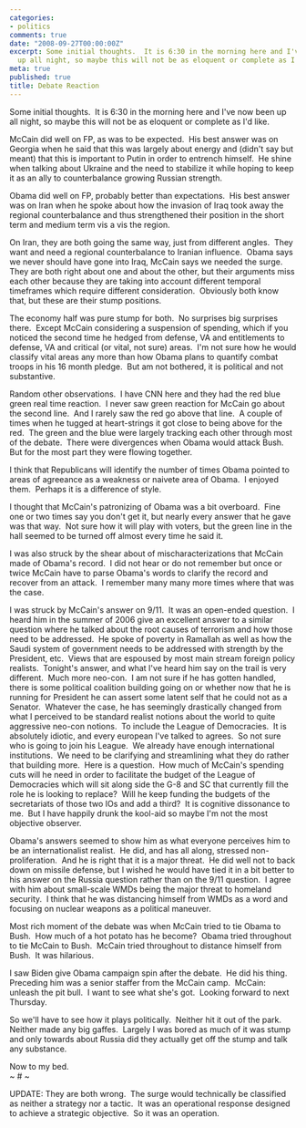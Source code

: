 ```yaml
---
categories:
- politics
comments: true
date: "2008-09-27T00:00:00Z"
excerpt: Some initial thoughts.  It is 6:30 in the morning here and I've now been
  up all night, so maybe this will not be as eloquent or complete as I'd like.
meta: true
published: true
title: Debate Reaction
---
```


Some initial thoughts.  It is 6:30 in the morning here and I've now been up all night, so maybe this will not be as eloquent or complete as I'd like.

McCain did well on FP, as was to be expected.  His best answer was on Georgia when he said that this was largely about energy and (didn't say but meant) that this is important to Putin in order to entrench himself.  He shine when talking about Ukraine and the need to stabilize it while hoping to keep it as an ally to counterbalance growing Russian strength.

Obama did well on FP, probably better than expectations.  His best answer was on Iran when he spoke about how the invasion of Iraq took away the regional counterbalance and thus strengthened their position in the short term and medium term vis a vis the region.  

On Iran, they are both going the same way, just from different angles.  They want and need a regional counterbalance to Iranian influence.  Obama says we never should have gone into Iraq, McCain says we needed the surge.  They are both right about one and about the other, but their arguments miss each other because they are taking into account different temporal timeframes which require different consideration.  Obviously both know that, but these are their stump positions.  

The economy half was pure stump for both.  No surprises big surprises there.  Except McCain considering a suspension of spending, which if you noticed the second time he hedged from defense, VA and entitlements to defense, VA and critical (or vital, not sure) areas.  I'm not sure how he would classify vital areas any more than how Obama plans to quantify combat troops in his 16 month pledge.  But am not bothered, it is political and not substantive.

Random other observations.  I have CNN here and they had the red blue green real time reaction.  I never saw green reaction for McCain go about the second line.  And I rarely saw the red go above that line.  A couple of times when he tugged at heart-strings it got close to being above for the red.  The green and the blue were largely tracking each other through most of the debate.  There were divergences when Obama would attack Bush.  But for the most part they were flowing together.

I think that Republicans will identify the number of times Obama pointed to areas of agreeance as a weakness or naivete area of Obama.  I enjoyed them.  Perhaps it is a difference of style.

I thought that McCain's patronizing of Obama was a bit overboard.  Fine one or two times say you don't get it, but nearly every answer that he gave was that way.  Not sure how it will play with voters, but the green line in the hall seemed to be turned off almost every time he said it.  

I was also struck by the shear about of mischaracterizations that McCain made of Obama's record.  I did not hear or do not remember but once or twice McCain have to parse Obama's words to clarify the record and recover from an attack.  I remember many many more times where that was the case.  

I was struck by McCain's answer on 9/11.  It was an open-ended question.  I heard him in the summer of 2006 give an excellent answer to a similar question where he talked about the root causes of terrorism and how those need to be addressed.  He spoke of poverty in Ramallah as well as how the Saudi system of government needs to be addressed with strength by the President, etc.  Views that are espoused by most main stream foreign policy realists.  Tonight's answer, and what I've heard him say on the trail is very different.  Much more neo-con.  I am not sure if he has gotten handled, there is some political coalition building going on or whether now that he is running for President he can assert some latent self that he could not as a Senator.  Whatever the case, he has seemingly drastically changed from what I perceived to be standard realist notions about the world to quite aggressive neo-con notions.  To include the League of Democracies.  It is absolutely idiotic, and every european I've talked to agrees.  So not sure who is going to join his League.  We already have enough international institutions.  We need to be clarifying and streamlining what they do rather that building more.  Here is a question.  How much of McCain's spending cuts will he need in order to facilitate the budget of the League of Democracies which will sit along side the G-8 and SC that currently fill the role he is looking to replace?  Will he keep funding the budgets of the secretariats of those two IOs and add a third?  It is cognitive dissonance to me.  But I have happily drunk the kool-aid so maybe I'm not the most objective observer.

Obama's answers seemed to show him as what everyone perceives him to be an internationalist realist.  He did, and has all along, stressed non-proliferation.  And he is right that it is a major threat.  He did well not to back down on missile defense, but I wished he would have tied it in a bit better to his answer on the Russia question rather than on the 9/11 question.  I agree with him about small-scale WMDs being the major threat to homeland security.  I think that he was distancing himself from WMDs as a word and focusing on nuclear weapons as a political maneuver.  

Most rich moment of the debate was when McCain tried to tie Obama to Bush.  How much of a hot potato has he become?  Obama tried throughout to tie McCain to Bush.  McCain tried throughout to distance himself from Bush.  It was hilarious.  

I saw Biden give Obama campaign spin after the debate.  He did his thing.  Preceding him was a senior staffer from the McCain camp.  McCain: unleash the pit bull.  I want to see what she's got.  Looking forward to next Thursday.

So we'll have to see how it plays politically.  Neither hit it out of the park.  Neither made any big gaffes.  Largely I was bored as much of it was stump and only towards about Russia did they actually get off the stump and talk any substance.  

Now to my bed.  
~ # ~

UPDATE: They are both wrong.  The surge would technically be classified as neither a strategy nor a tactic.  It was an operational response designed to achieve a strategic objective.  So it was an operation.  